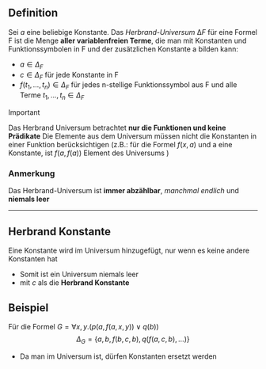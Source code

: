 ## Definition
Sei $a$ eine beliebige Konstante. Das *Herbrand-Universum* $∆F$ für eine Formel F ist die
Menge **aller variablenfreien Terme**, die man mit Konstanten und Funktionssymbolen in
F und der zusätzlichen Konstante a bilden kann:
- $a \in \Delta_{F}$
- $c \in \Delta_{F}$ für jede Konstante in F
- $f(t_{1},\dots ,t_{n}) \in \Delta_{F}$ für jedes n-stellige Funktionssymbol aus F und alle Terme $t_{1},\dots ,t_{n} \in \Delta_{F}$

>[!Important]
>Das Herbrand Universum betrachtet **nur die Funktionen und keine Prädikate** 
>Die Elemente aus dem Universum müssen nicht die Konstanten in einer Funktion berücksichtigen (z.B.: für die Formel $f(x,a)$ und a eine Konstante, ist $f(a,f(a))$ Element des Universums )

### Anmerkung 
Das Herbrand-Universum ist **immer abzählbar**, *manchmal endlich* und
**niemals leer**

---
## Herbrand Konstante
Eine Konstante wird im Universum hinzugefügt, nur wenn es keine andere Konstanten hat 
- Somit ist ein Universum niemals leer
- mit $c$ als die **Herbrand Konstante**

## Beispiel
Für die Formel $G=\forall x,y.(p(a,f(a,x,y)) \lor q(b))$
$$
\Delta_{G}=\{ a,b,f(b,c,b),q(f(a,c,b),\dots)\}
$$
- Da man im Universum ist, dürfen Konstanten ersetzt  werden
